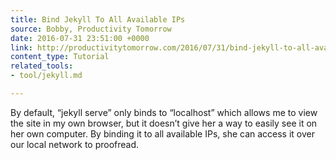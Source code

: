 ```yaml
---
title: Bind Jekyll To All Available IPs
source: Bobby, Productivity Tomorrow
date: 2016-07-31 23:51:00 +0000
link: http://productivitytomorrow.com/2016/07/31/bind-jekyll-to-all-available-ips/
content_type: Tutorial
related_tools:
- tool/jekyll.md

---
```

By default, “jekyll serve” only binds to “localhost” which allows me to view the site in my own browser, but it doesn’t give her a way to easily see it on her own computer. By binding it to all available IPs, she can access it over our local network to proofread.




